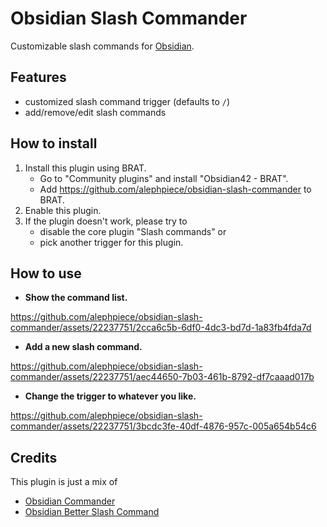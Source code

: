 # Obsidian Slash Commander

Customizable slash commands for [Obsidian](https://obsidian.md).

## Features

- customized slash command trigger (defaults to `/`)
- add/remove/edit slash commands

## How to install

1. Install this plugin using BRAT.
   - Go to "Community plugins" and install "Obsidian42 - BRAT". 
   - Add https://github.com/alephpiece/obsidian-slash-commander to BRAT.
2. Enable this plugin.
3. If the plugin doesn't work, please try to
   - disable the core plugin "Slash commands" or
   - pick another trigger for this plugin.

## How to use

- **Show the command list.**

https://github.com/alephpiece/obsidian-slash-commander/assets/22237751/2cca6c5b-6df0-4dc3-bd7d-1a83fb4fda7d

- **Add a new slash command.**

https://github.com/alephpiece/obsidian-slash-commander/assets/22237751/aec44650-7b03-461b-8792-df7caaad017b

- **Change the trigger to whatever you like.**

https://github.com/alephpiece/obsidian-slash-commander/assets/22237751/3bcdc3fe-40df-4876-957c-005a654b54c6

## Credits

This plugin is just a mix of

- [Obsidian Commander](https://github.com/phibr0/obsidian-commander)
- [Obsidian Better Slash Command](https://github.com/SPiCaRiA/obsidian-better-slash-commands)
